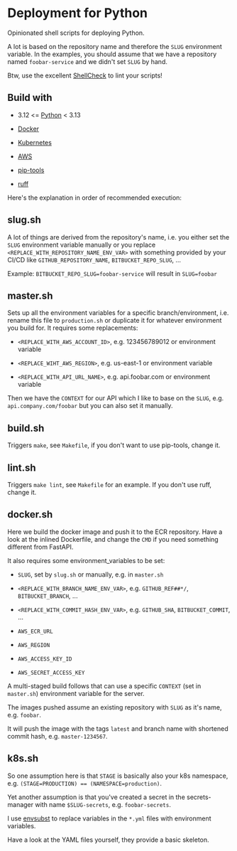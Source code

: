 # Deployment for Python

Opinionated shell scripts for deploying Python.

A lot is based on the repository name and therefore the `SLUG` environment variable. In the examples, you should assume that we have a repository named `foobar-service` and we didn't set `SLUG` by hand.

Btw, use the excellent [ShellCheck](https://www.shellcheck.net/) to lint your scripts!

## Build with

- 3.12 <= [Python](https://docs.python.org) < 3.13

- [Docker](https://docs.docker.com/)

- [Kubernetes](https://kubernetes.io/docs/home/)

- [AWS](https://docs.aws.amazon.com/)

- [pip-tools](https://github.com/jazzband/pip-tools)

- [ruff](https://docs.astral.sh/ruff/)

Here's the explanation in order of recommended execution:

## slug.sh

A lot of things are derived from the repository's name, i.e. you either set the `SLUG` environment variable manually or you replace `<REPLACE_WITH_REPOSITORY_NAME_ENV_VAR>` with something provided by your CI/CD like `GITHUB_REPOSITORY_NAME`, `BITBUCKET_REPO_SLUG`, ...

Example: `BITBUCKET_REPO_SLUG=foobar-service` will result in `SLUG=foobar`

## master.sh

Sets up all the environment variables for a specific branch/environment, i.e. rename this file to `production.sh` or duplicate it for whatever environment you build for. It requires some replacements:

- `<REPLACE_WITH_AWS_ACCOUNT_ID>`, e.g. 123456789012 or environment variable

- `<REPLACE_WIHT_AWS_REGION>`, e.g. us-east-1 or environment variable

- `<REPLACE_WITH_API_URL_NAME>`, e.g. api.foobar.com or environment variable

Then we have the `CONTEXT` for our API which I like to base on the `SLUG`, e.g. `api.company.com/foobar` but you can also set it manually.

## build.sh

Triggers `make`, see `Makefile`, if you don't want to use pip-tools, change it.

## lint.sh

Triggers `make lint`, see `Makefile` for an example. If you don't use ruff, change it.

## docker.sh

Here we build the docker image and push it to the ECR repository. Have a look at the inlined Dockerfile, and change the `CMD` if you need something different from FastAPI.

It also requires some environment_variables to be set:

- `SLUG`, set by `slug.sh` or manually, e.g. in `master.sh`

- `<REPLACE_WITH_BRANCH_NAME_ENV_VAR>`, e.g. `GITHUB_REF##*/`, `BITBUCKET_BRANCH`, ...

- `<REPLACE_WITH_COMMIT_HASH_ENV_VAR>`, e.g. `GITHUB_SHA`, `BITBUCKET_COMMIT`, ...

- `AWS_ECR_URL`

- `AWS_REGION`

- `AWS_ACCESS_KEY_ID`

- `AWS_SECRET_ACCESS_KEY`

A multi-staged build follows that can use a specific `CONTEXT` (set in `master.sh`) environment variable for the server.

The images pushed assume an existing repository with `SLUG` as it's name, e.g. `foobar`.

It will push the image with the tags `latest` and branch name with shortened commit hash, e.g. `master-1234567`.

## k8s.sh

So one assumption here is that `STAGE` is basically also your k8s namespace, e.g. `(STAGE=PRODUCTION) == (NAMESPACE=production)`.

Yet another assumption is that you've created a secret in the secrets-manager with name `$SLUG-secrets`, e.g. `foobar-secrets`.

I use [envsubst](https://www.gnu.org/software/gettext/manual/html_node/envsubst-Invocation.html) to replace variables in the `*.yml` files with environment variables.

Have a look at the YAML files yourself, they provide a basic skeleton.
